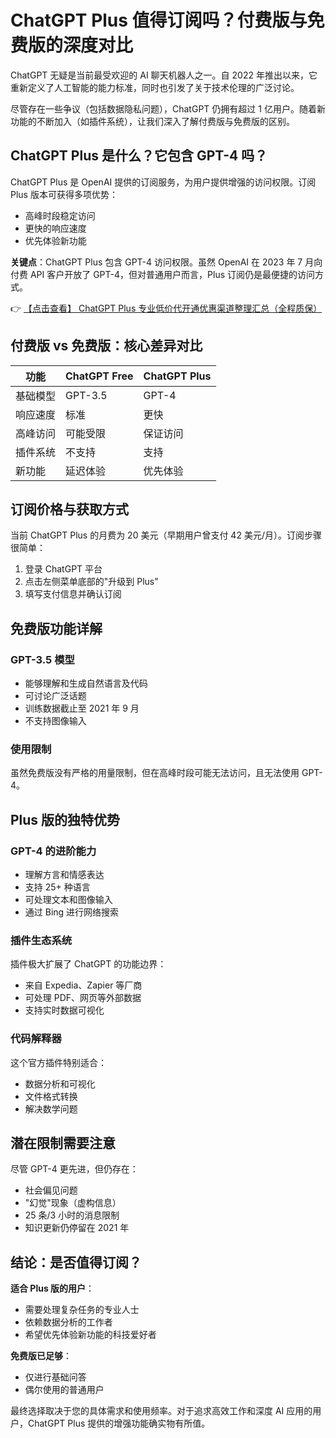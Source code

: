 # ChatGPT Plus 值得订阅吗？付费版与免费版的深度对比

ChatGPT 无疑是当前最受欢迎的 AI 聊天机器人之一。自 2022 年推出以来，它重新定义了人工智能的能力标准，同时也引发了关于技术伦理的广泛讨论。

尽管存在一些争议（包括数据隐私问题），ChatGPT 仍拥有超过 1 亿用户。随着新功能的不断加入（如插件系统），让我们深入了解付费版与免费版的区别。

## ChatGPT Plus 是什么？它包含 GPT-4 吗？

ChatGPT Plus 是 OpenAI 提供的订阅服务，为用户提供增强的访问权限。订阅 Plus 版本可获得多项优势：
- 高峰时段稳定访问
- 更快的响应速度
- 优先体验新功能

**关键点**：ChatGPT Plus 包含 GPT-4 访问权限。虽然 OpenAI 在 2023 年 7 月向付费 API 客户开放了 GPT-4，但对普通用户而言，Plus 订阅仍是最便捷的访问方式。

👉 [【点击查看】 ChatGPT Plus 专业低价代开通优惠渠道整理汇总（全程质保）](https://bit.ly/DaiKai)

## 付费版 vs 免费版：核心差异对比

| 功能 | ChatGPT Free | ChatGPT Plus |
|------|-------------|--------------|
| 基础模型 | GPT-3.5 | GPT-4 |
| 响应速度 | 标准 | 更快 |
| 高峰访问 | 可能受限 | 保证访问 |
| 插件系统 | 不支持 | 支持 |
| 新功能 | 延迟体验 | 优先体验 |

## 订阅价格与获取方式

当前 ChatGPT Plus 的月费为 20 美元（早期用户曾支付 42 美元/月）。订阅步骤很简单：
1. 登录 ChatGPT 平台
2. 点击左侧菜单底部的"升级到 Plus"
3. 填写支付信息并确认订阅

## 免费版功能详解

### GPT-3.5 模型
- 能够理解和生成自然语言及代码
- 可讨论广泛话题
- 训练数据截止至 2021 年 9 月
- 不支持图像输入

### 使用限制
虽然免费版没有严格的用量限制，但在高峰时段可能无法访问，且无法使用 GPT-4。

## Plus 版的独特优势

### GPT-4 的进阶能力
- 理解方言和情感表达
- 支持 25+ 种语言
- 可处理文本和图像输入
- 通过 Bing 进行网络搜索

### 插件生态系统
插件极大扩展了 ChatGPT 的功能边界：
- 来自 Expedia、Zapier 等厂商
- 可处理 PDF、网页等外部数据
- 支持实时数据可视化

### 代码解释器
这个官方插件特别适合：
- 数据分析和可视化
- 文件格式转换
- 解决数学问题

## 潜在限制需要注意
尽管 GPT-4 更先进，但仍存在：
- 社会偏见问题
- "幻觉"现象（虚构信息）
- 25 条/3 小时的消息限制
- 知识更新仍停留在 2021 年

## 结论：是否值得订阅？

**适合 Plus 版的用户**：
- 需要处理复杂任务的专业人士
- 依赖数据分析的工作者
- 希望优先体验新功能的科技爱好者

**免费版已足够**：
- 仅进行基础问答
- 偶尔使用的普通用户

最终选择取决于您的具体需求和使用频率。对于追求高效工作和深度 AI 应用的用户，ChatGPT Plus 提供的增强功能确实物有所值。